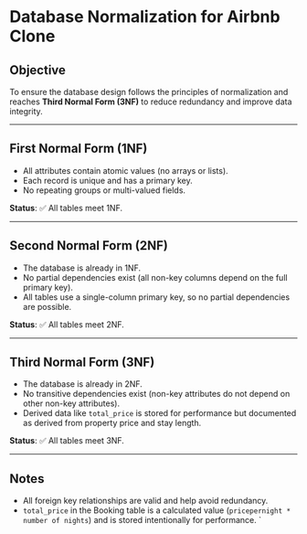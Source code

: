 # Database Normalization for Airbnb Clone

## Objective
To ensure the database design follows the principles of normalization and reaches **Third Normal Form (3NF)** to reduce redundancy and improve data integrity.

---

## First Normal Form (1NF)

- All attributes contain atomic values (no arrays or lists).
- Each record is unique and has a primary key.
- No repeating groups or multi-valued fields.

**Status**: ✅ All tables meet 1NF.

---

## Second Normal Form (2NF)

- The database is already in 1NF.
- No partial dependencies exist (all non-key columns depend on the full primary key).
- All tables use a single-column primary key, so no partial dependencies are possible.

**Status**: ✅ All tables meet 2NF.

---

## Third Normal Form (3NF)

- The database is already in 2NF.
- No transitive dependencies exist (non-key attributes do not depend on other non-key attributes).
- Derived data like `total_price` is stored for performance but documented as derived from property price and stay length.

**Status**: ✅ All tables meet 3NF.

---

## Notes

- All foreign key relationships are valid and help avoid redundancy.
- `total_price` in the Booking table is a calculated value (`pricepernight * number of nights`) and is stored intentionally for performance.
`
